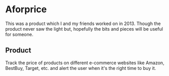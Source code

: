 # Aforprice

This was a product which I and my friends worked on in 2013. Though the product never saw the light but, hopefully the bits and pieces will be useful for someone.

## Product

Track the price of products on different e-commerce websites like Amazon, BestBuy, Target, etc. and alert the user when it's the right time to buy it. 
